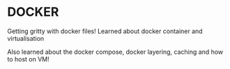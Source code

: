 # DOCKER

Getting gritty with docker files!
Learned about docker container and virtualisation

Also learned about the docker compose, docker layering, caching and how to host on VM!


